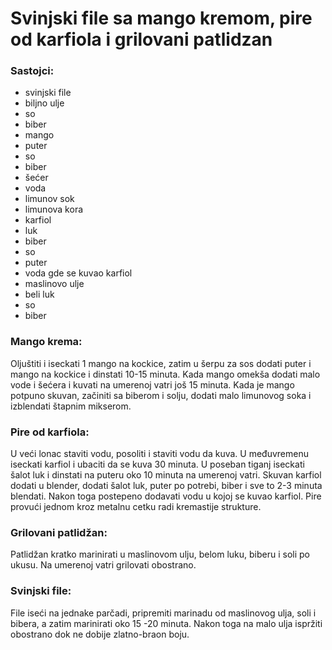 # Svinjski file sa mango kremom, pire od karfiola i grilovani patlidzan

### **Sastojci:**
- svinjski file  
- biljno ulje  
- so  
- biber  
- mango  
- puter  
- so  
- biber  
- šećer  
- voda  
- limunov sok  
- limunova kora  
- karfiol  
- luk  
- biber  
- so  
- puter  
- voda gde se kuvao karfiol  
- maslinovo ulje  
- beli luk  
- so  
- biber  

### **Mango krema:**
Oljuštiti i iseckati 1 mango na kockice, zatim u šerpu za sos dodati puter i mango na kockice i dinstati 10-15 minuta. Kada mango omekša dodati malo vode i šećera i kuvati na umerenoj vatri još 15 minuta. Kada je mango potpuno skuvan, začiniti sa biberom i solju, dodati malo limunovog soka i izblendati štapnim mikserom.

### **Pire od karfiola:**
U veći lonac staviti vodu, posoliti i staviti vodu da kuva. U međuvremenu iseckati karfiol i ubaciti da se kuva 30 minuta. U poseban tiganj iseckati šalot luk i dinstati na puteru oko 10 minuta na umerenoj vatri.
Skuvan karfiol dodati u blender, dodati šalot luk, puter po potrebi, biber i sve to 2-3 minuta blendati. Nakon toga postepeno dodavati vodu u kojoj se kuvao karfiol. Pire provući jednom kroz metalnu cetku radi kremastije strukture.

### **Grilovani patlidžan:**
Patlidžan kratko marinirati u maslinovom ulju, belom luku, biberu i soli po ukusu. Na umerenoj vatri grilovati obostrano.

### **Svinjski file:**
File iseći na jednake parčadi, pripremiti marinadu od maslinovog ulja, soli i bibera, a zatim marinirati oko 15 -20 minuta. Nakon toga na malo ulja ispržiti obostrano dok ne dobije zlatno-braon boju.